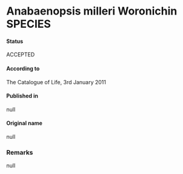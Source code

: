 # Anabaenopsis milleri Woronichin SPECIES

#### Status
ACCEPTED

#### According to
The Catalogue of Life, 3rd January 2011

#### Published in
null

#### Original name
null

### Remarks
null